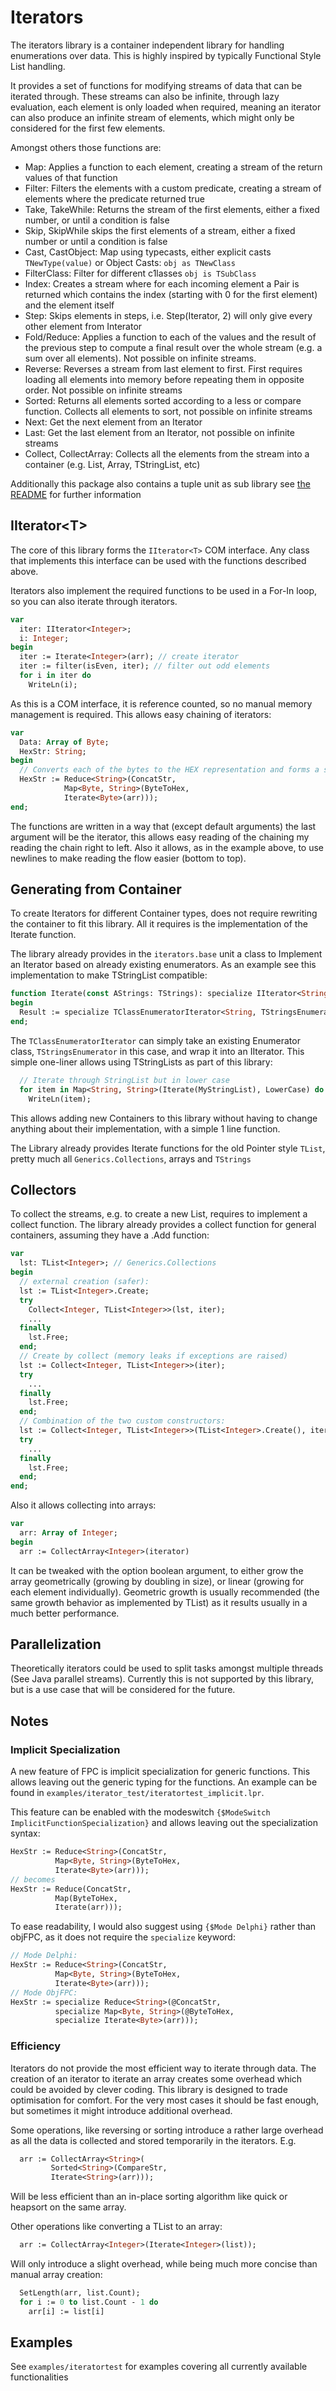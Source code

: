 # Iterators

The iterators library is a container independent library for handling enumerations over data.
This is highly inspired by typically Functional Style List handling.

It provides a set of functions for modifying streams of data that can be iterated through.
These streams can also be infinite, through lazy evaluation, each element is only loaded when required, meaning an iterator can also produce an infinite stream of elements, which might only be considered for the first few elements.

Amongst others those functions are:
* Map: Applies a function to each element, creating a stream of the return values of that function
* Filter: Filters the elements with a custom predicate, creating a stream of elements where the predicate returned true
* Take, TakeWhile: Returns the stream of the first elements, either a fixed number, or until a condition is false
* Skip, SkipWhile skips the first elements of a stream, either a fixed number or until a condition is false
* Cast, CastObject: Map using typecasts, either explicit casts `TNewType(value)` or Object Casts: `obj as TNewClass`
* FilterClass: Filter for different c1lasses `obj is TSubClass`
* Index: Creates a stream where for each incoming element a Pair is returned which contains the index (starting with 0 for the first element) and the element itself
* Step: Skips elements in steps, i.e. Step(Iterator, 2) will only give every other element from Interator
* Fold/Reduce: Applies a function to each of the values and the result of the previous step to compute a final result over the whole stream (e.g. a sum over all elements). Not possible on infinite streams.
* Reverse: Reverses a stream from last element to first. First requires loading all elements into memory before repeating them in opposite order. Not possible on infinite streams
* Sorted: Returns all elements sorted according to a less or compare function. Collects all elements to sort, not possible on infinite streams
* Next: Get the next element from an Iterator
* Last: Get the last element from an Iterator, not possible on infinite streams
* Collect, CollectArray: Collects all the elements from the stream into a container (e.g. List, Array, TStringList, etc)

Additionally this package also contains a tuple unit as sub library see [the README](src\tuple\Readme.md) for further information

## IIterator\<T>
The core of this library forms the `IIterator<T>` COM interface.
Any class that implements this interface can be used with the functions described above.

Iterators also implement the required functions to be used in a For-In loop, so you can also iterate through iterators.
```pascal
var
  iter: IIterator<Integer>;
  i: Integer;
begin
  iter := Iterate<Integer>(arr); // create iterator
  iter := filter(isEven, iter); // filter out odd elements
  for i in iter do
    WriteLn(i);
```
As this is a COM interface, it is reference counted, so no manual memory management is required.
This allows easy chaining of iterators:
```pascal
var
  Data: Array of Byte;
  HexStr: String;
begin
  // Converts each of the bytes to the HEX representation and forms a string by concatinating all of them
  HexStr := Reduce<String>(ConcatStr,
            Map<Byte, String>(ByteToHex,
            Iterate<Byte>(arr)));
end;
```

The functions are written in a way that (except default arguments) the last argument will be the iterator, this allows easy reading of the chaining my reading the chain right to left.
Also it allows, as in the example above, to use newlines to make reading the flow easier (bottom to top).

## Generating from Container
To create Iterators for different Container types, does not require rewriting the container to fit this library. All it requires is the implementation of the Iterate function.

The library already provides in the `iterators.base` unit a class to Implement an Iterator based on already existing enumerators. As an example see this implementation to make TStringList compatible:
```pascal
function Iterate(const AStrings: TStrings): specialize IIterator<String>;
begin
  Result := specialize TClassEnumeratorIterator<String, TStringsEnumerator>.Create(AStrings.GetEnumerator);
end;
```
The `TClassEnumeratorIterator` can simply take an existing Enumerator class, `TStringsEnumerator` in this case, and wrap it into an IIterator.
This simple one-liner allows using TStringLists as part of this library:
```pascal
  // Iterate through StringList but in lower case
  for item in Map<String, String>(Iterate(MyStringList), LowerCase) do
    WriteLn(item);
```

This allows adding new Containers to this library without having to change anything about their implementation, with a simple 1 line function.

The Library already provides Iterate functions for the old Pointer style `TList`, pretty much all `Generics.Collections`, arrays and `TStrings`

## Collectors
To collect the streams, e.g. to create a new List, requires to implement a collect function.
The library already provides a collect function for general containers, assuming they have a .Add function:
```pascal
var
  lst: TList<Integer>; // Generics.Collections
begin
  // external creation (safer):
  lst := TList<Integer>.Create;
  try
    Collect<Integer, TList<Integer>>(lst, iter);
    ...
  finally
    lst.Free;
  end;
  // Create by collect (memory leaks if exceptions are raised)
  lst := Collect<Integer, TList<Integer>>(iter);
  try
    ...
  finally
    lst.Free;
  end;
  // Combination of the two custom constructors:
  lst := Collect<Integer, TList<Integer>>(TList<Integer>.Create(), iter);
  try
    ...
  finally
    lst.Free;
  end;
end;
```
Also it allows collecting into arrays:
```pascal
var
  arr: Array of Integer;
begin
  arr := CollectArray<Integer>(iterator)
```
It can be tweaked with the option boolean argument, to either grow the array geometrically (growing by doubling in size), or linear (growing for each element individually). Geometric growth is usually recommended (the same growth behavior as implemented by TList) as it results usually in a much better performance.

## Parallelization
Theoretically iterators could be used to split tasks amongst multiple threads (See Java parallel streams).
Currently this is not supported by this library, but is a use case that will be considered for the future.

## Notes
### Implicit Specialization
A new feature of FPC is implicit specialization for generic functions. This allows leaving out the generic typing for the functions.
An example can be found in `examples/iterator_test/iteratortest_implicit.lpr`.

This feature can be enabled with the modeswitch `{$ModeSwitch ImplicitFunctionSpecialization}` and allows leaving out the specialization syntax:
```pascal
HexStr := Reduce<String>(ConcatStr,
          Map<Byte, String>(ByteToHex,
          Iterate<Byte>(arr)));
// becomes
HexStr := Reduce(ConcatStr,
          Map(ByteToHex,
          Iterate(arr)));
```
To ease readability, I would also suggest using `{$Mode Delphi}` rather than objFPC, as it does not require the `specialize` keyword:
```pascal
// Mode Delphi:
HexStr := Reduce<String>(ConcatStr,
          Map<Byte, String>(ByteToHex,
          Iterate<Byte>(arr)));
// Mode ObjFPC:
HexStr := specialize Reduce<String>(@ConcatStr,
          specialize Map<Byte, String>(@ByteToHex,
          specialize Iterate<Byte>(arr)));
```

### Efficiency
Iterators do not provide the most efficient way to iterate through data. The creation of an iterator to iterate an array creates some overhead which could be avoided by clever coding.
This library is designed to trade optimisation for comfort. For the very most cases it should be fast enough, but sometimes it might introduce additional overhead.

Some operations, like reversing or sorting introduce a rather large overhead as all the data is collected and stored temporarily in the iterators.
E.g.
```pascal
  arr := CollectArray<String>(
         Sorted<String>(CompareStr,
         Iterate<String>(arr)));
```
Will be less efficient than an in-place sorting algorithm like quick or heapsort on the same array.

Other operations like converting a TList to an array:
```pascal
  arr := CollectArray<Integer>(Iterate<Integer>(list));
```
Will only introduce a slight overhead, while being much more concise than manual array creation:
```pascal
  SetLength(arr, list.Count);
  for i := 0 to list.Count - 1 do
    arr[i] := list[i]
```



## Examples
See `examples/iteratortest` for examples covering all currently available functionalities
